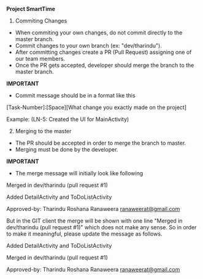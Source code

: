 **Project SmartTime**

1. Commiting Changes

* When commiting your own changes, do not commit directly to the master branch.
* Commit changes to your own branch (ex: "dev/tharindu").
* After committing changes create a PR (Pull Request) assigning one of our team members.
* Once the PR gets accepted, developer should merge the branch to the master branch.

**IMPORTANT**

* Commit message should be in a format like this

[Task-Number]:[Space][What change you exactly made on the project]

Example: (LN-5: Created the UI for MainActivity)

2. Merging to the master

* The PR should be accepted in order to merge the branch to master.
* Merging must be done by the developer.

**IMPORTANT**

* The merge message will initially look like following

Merged in dev/tharindu (pull request #1)

Added DetailActivity and ToDoListActivity

Approved-by: Tharindu Roshana Ranaweera <ranaweerat@gmail.com>

But in the GIT client the merge will be shown with one line "Merged in dev/tharindu (pull request #1)"
which does not make any sense. So in order to make it meaningful, please update the message as follows.

Added DetailActivity and ToDoListActivity

Merged in dev/tharindu (pull request #1)

Approved-by: Tharindu Roshana Ranaweera <ranaweerat@gmail.com>

